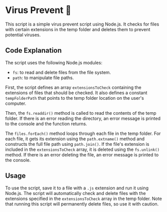 <body>
    <h1>Virus Prevent 🎈</h1>
    <p>This script is a simple virus prevent script using Node.js. It checks for files with certain extensions in the temp folder and deletes them to prevent potential viruses.</p>
    <h2>Code Explanation</h2>
    <p>The script uses the following Node.js modules:</p>
    <ul>
      <li><code>fs</code>: to read and delete files from the file system.</li>
      <li><code>path</code>: to manipulate file paths.</li>
    </ul>
    <p>First, the script defines an array <code>extensionsToCheck</code> containing the extensions of files that should be checked. It also defines a constant <code>tempFolderPath</code> that points to the temp folder location on the user's computer.</p>
    <p>Then, the <code>fs.readdir()</code> method is called to read the contents of the temp folder. If there is an error reading the directory, an error message is printed to the console and the function returns.</p>
    <p>The <code>files.forEach()</code> method loops through each file in the temp folder. For each file, it gets its extension using the <code>path.extname()</code> method and constructs the full file path using <code>path.join()</code>. If the file's extension is included in the <code>extensionsToCheck</code> array, it is deleted using the <code>fs.unlink()</code> method. If there is an error deleting the file, an error message is printed to the console.</p>
    <h2>Usage</h2>
    <p>To use the script, save it to a file with a <code>.js</code> extension and run it using Node.js. The script will automatically check and delete files with the extensions specified in the <code>extensionsToCheck</code> array in the temp folder. Note that running this script will permanently delete files, so use it with caution.</p>
  </body>

